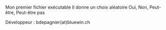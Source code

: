 Mon premier fichier exécutable
Il donne un choix aléatoire Oui, Non, Peut-être, Peut-être pas

Développeur : bdepagnier(at)bluewin.ch
